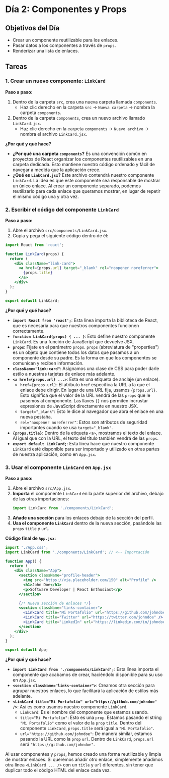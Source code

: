 # Día 2: Componentes y Props

## Objetivos del Día

- Crear un componente reutilizable para los enlaces.
- Pasar datos a los componentes a través de `props`.
- Renderizar una lista de enlaces.

## Tareas

### 1. Crear un nuevo componente: `LinkCard`

**Paso a paso:**

1.  Dentro de la carpeta `src`, crea una nueva carpeta llamada `components`.
    *   Haz clic derecho en la carpeta `src` -> `Nueva carpeta` -> nombra la carpeta `components`.
2.  Dentro de la carpeta `components`, crea un nuevo archivo llamado `LinkCard.jsx`.
    *   Haz clic derecho en la carpeta `components` -> `Nuevo archivo` -> nombra el archivo `LinkCard.jsx`.

**¿Por qué y qué hace?**

*   **¿Por qué una carpeta `components`?** Es una convención común en proyectos de React organizar los componentes reutilizables en una carpeta dedicada. Esto mantiene nuestro código ordenado y fácil de navegar a medida que la aplicación crece.
*   **¿Qué es `LinkCard.jsx`?** Este archivo contendrá nuestro componente `LinkCard`. La idea es que este componente sea responsable de mostrar un único enlace. Al crear un componente separado, podemos reutilizarlo para cada enlace que queramos mostrar, en lugar de repetir el mismo código una y otra vez.

### 2. Escribir el código del componente `LinkCard`

**Paso a paso:**

1.  Abre el archivo `src/components/LinkCard.jsx`.
2.  Copia y pega el siguiente código dentro de él:

```jsx
import React from 'react';

function LinkCard(props) {
  return (
    <div className="link-card">
      <a href={props.url} target="_blank" rel="noopener noreferrer">
        {props.title}
      </a>
    </div>
  );
}

export default LinkCard;
```

**¿Por qué y qué hace?**

*   **`import React from 'react';`**: Esta línea importa la biblioteca de React, que es necesaria para que nuestros componentes funcionen correctamente.
*   **`function LinkCard(props) { ... }`**: Esto define nuestro componente `LinkCard`. Es una función de JavaScript que devuelve JSX.
*   **`props`**: Fíjate en el parámetro `props`. `props` (abreviatura de "properties") es un objeto que contiene todos los datos que pasamos a un componente desde su padre. Es la forma en que los componentes se comunican y reciben información.
*   **`className="link-card"`**: Asignamos una clase de CSS para poder darle estilo a nuestras tarjetas de enlace más adelante.
*   **`<a href={props.url} ...>`**: Esta es una etiqueta de anclaje (un enlace).
    *   `href={props.url}`: El atributo `href` especifica la URL a la que el enlace debe dirigir. En lugar de una URL fija, usamos `{props.url}`. Esto significa que el valor de la URL vendrá de las `props` que le pasemos al componente. Las llaves `{}` nos permiten incrustar expresiones de JavaScript directamente en nuestro JSX.
    *   `target="_blank"`: Esto le dice al navegador que abra el enlace en una nueva pestaña.
    *   `rel="noopener noreferrer"`: Estos son atributos de seguridad importantes cuando se usa `target="_blank"`.
*   **`{props.title}`**: Dentro de la etiqueta `<a>`, mostramos el texto del enlace. Al igual que con la URL, el texto del título también vendrá de las `props`.
*   **`export default LinkCard;`**: Esta línea hace que nuestro componente `LinkCard` esté disponible para ser importado y utilizado en otras partes de nuestra aplicación, como en `App.jsx`.

### 3. Usar el componente `LinkCard` en `App.jsx`

**Paso a paso:**

1.  Abre el archivo `src/App.jsx`.
2.  **Importa** el componente `LinkCard` en la parte superior del archivo, debajo de las otras importaciones:
    ```jsx
    import LinkCard from './components/LinkCard';
    ```
3.  **Añade una sección** para los enlaces debajo de la sección del perfil.
4.  **Usa el componente `LinkCard`** dentro de la nueva sección, pasándole las `props` `title` y `url`.

**Código final de `App.jsx`:**

```jsx
import './App.css';
import LinkCard from './components/LinkCard'; // <-- Importación

function App() {
  return (
    <div className="App">
      <section className="profile-header">
        <img src="https://via.placeholder.com/150" alt="Profile" />
        <h1>John Doe</h1>
        <p>Software Developer | React Enthusiast</p>
      </section>

      {/* Nueva sección de enlaces */}
      <section className="links-container">
        <LinkCard title="Mi Portafolio" url="https://github.com/johndoe" />
        <LinkCard title="Twitter" url="https://twitter.com/johndoe" />
        <LinkCard title="LinkedIn" url="https://linkedin.com/in/johndoe" />
      </section>
    </div>
  );
}

export default App;
```

**¿Por qué y qué hace?**

*   **`import LinkCard from './components/LinkCard';`**: Esta línea importa el componente que acabamos de crear, haciéndolo disponible para su uso en `App.jsx`.
*   **`<section className="links-container">`**: Creamos otra sección para agrupar nuestros enlaces, lo que facilitará la aplicación de estilos más adelante.
*   **`<LinkCard title="Mi Portafolio" url="https://github.com/johndoe" />`**: Así es como usamos nuestro componente `LinkCard`.
    *   `LinkCard`: Es el nombre del componente que estamos usando.
    *   `title="Mi Portafolio"`: Esto es una `prop`. Estamos pasando el string `"Mi Portafolio"` como el valor de la `prop` `title`. Dentro del componente `LinkCard`, `props.title` será igual a `"Mi Portafolio"`.
    *   `url="https://github.com/johndoe"`: De manera similar, estamos pasando la URL como la `prop` `url`. Dentro de `LinkCard`, `props.url` será `"https://github.com/johndoe"`.

Al usar componentes y `props`, hemos creado una forma reutilizable y limpia de mostrar enlaces. Si queremos añadir otro enlace, simplemente añadimos otra línea `<LinkCard ... />` con un `title` y `url` diferentes, sin tener que duplicar todo el código HTML del enlace cada vez.